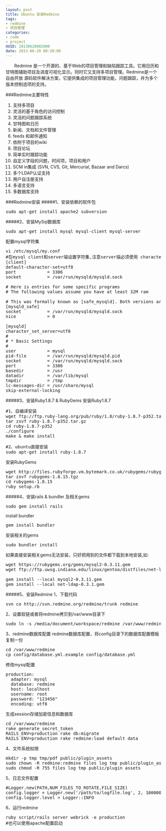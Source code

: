 ```yaml
---
layout: post
title: Ubuntu 安装Redmine
tags: 
- redmine
- 项目管理
categories:
- code
- project
UUID: 20130620002000
date: 2013-06-20 00:20:00
---
```


 　　Redmine 是一个开源的、基于Web的项目管理和缺陷跟踪工具。它用日历和甘特图辅助项目及进度可视化显示。同时它又支持多项目管理。Redmine是一个自由开放 源码软件解决方案，它提供集成的项目管理功能，问题跟踪，并为多个版本控制选项的支持。

###Redmine主要特性
<ol>
<li>支持多项目</li>
<li>灵活的基于角色的访问控制</li> <li>灵活的问题跟踪系统</li>
<li>甘特图和日历</li>
<li>新闻、文档和文件管理</li>
<li>feeds 和邮件通知</li>
<li>依附于项目的wiki</li>
<li>项目论坛</li>
<li>简单实时跟踪功能</li>
<li>自定义字段的问题，时间项，项目和用户</li>
<li>SCM in集成 (SVN, CVS, Git, Mercurial, Bazaar and Darcs)</li>
<li>多个LDAP认证支持</li>
<li>用户自注册支持</li>
<li>多语言支持</li>
<li>多数据库支持</li>
</ol>

###Redmine安装
#####1、安装依赖的软件包
<pre id="bash">
sudo apt-get install apache2 subversion 
</pre>

#####2、安装MySql数据库
<pre id="bash">
sudo apt-get install mysql mysql-client mysql-server
</pre>

配置mysql字符集
<pre id="bash">
vi /etc/mysql/my.conf
#在mysql client和server端设置字符集,注意server端必须使用 character_set_server=utf8才行，否则启动报错
[client]
default-character-set=utf8
port            = 3306
socket          = /var/run/mysqld/mysqld.sock

# Here is entries for some specific programs
# The following values assume you have at least 32M ram

# This was formally known as [safe_mysqld]. Both versions are currently parsed.
[mysqld_safe]
socket          = /var/run/mysqld/mysqld.sock
nice            = 0

[mysqld]
character_set_server=utf8
#
# * Basic Settings
#
user            = mysql
pid-file        = /var/run/mysqld/mysqld.pid
socket          = /var/run/mysqld/mysqld.sock
port            = 3306
basedir         = /usr
datadir         = /var/lib/mysql
tmpdir          = /tmp
lc-messages-dir = /usr/share/mysql
skip-external-locking
</pre>

#####3、安装Ruby1.8.7 & RubyGems
安装Ruby1.8.7
<pre id="bash">
#1、自编译安装
wget ftp://ftp.ruby-lang.org/pub/ruby/1.8/ruby-1.8.7-p352.tar.gz 
tar zxvf ruby-1.8.7-p352.tar.gz 
cd ruby-1.8.7-p352
./configure 
make & make install

#2、ubuntu直接安装
sudo apt-get install ruby-1.8.7
</pre>

安装RubyGems
<pre id="bash">
wget http://files.rubyforge.vm.bytemark.co.uk/rubygems/rubygems-1.8.15.tgz
tar zxvf rubygems-1.8.15.tgz
cd rubygems-1.8.15
ruby setup.rb
</pre>

#####4、安装rails & bundler 及相关gems
<pre id="bash">
sudo gem install rails
</pre>

install bundler
<pre id="bash">
gem install bundler
</pre>

安装相关的gems
<pre id="bash">
sudo bundler install
</pre>
如果直接安装相关gems无法安装，只好把用到的文件都下载到本地安装,如:
<pre id="bash">
wget https://rubygems.org/gems/mysql2-0.3.11.gem
wget ftp://ftp.uwsg.indiana.edu/linux/gentoo/distfiles/net-ldap-0.3.1.gem

gem install --local mysql2-0.3.11.gem
gem install --local net-ldap-0.3.1.gem
</pre>

#####5、安装Redmine
1、下载代码
<pre id="bash">
svn co http://svn.redmine.org/redmine/trunk redmine
</pre>

2、设置软链或者将redmine拷贝到/var/www目录下
<pre id="bash">
sudo ln -s /media/document/workspace/redmine /var/www/redmine
</pre>

3、redmine数据库配置
redmine数据库配置，将config目录下的数据库配置模板复制一份
<pre id="bash">
cd /var/www/redmine
cp config/database.yml.example config/database.yml
</pre>

修改mysql配置
<pre id="bash">
production:
  adapter: mysql
  database: redmine
  host: localhost
  username: root
  password: "123456"
  encoding: utf8
</pre>

生成session存储加密信息和数据库
<pre id="bash">
cd /var/www/redmine
rake generate_secret_token
RAILS_ENV=production rake db:migrate
RAILS_ENV=production rake redmine:load_default_data
</pre>

4、文件系统权限
<pre id="bash">
mkdir -p tmp tmp/pdf public/plugin_assets
sudo chown -R redmine:redmine files log tmp public/plugin_assets
sudo chmod -R 755 files log tmp public/plugin_assets
</pre>

5、日志文件配置
<pre id="bash">
#Logger.new(PATH,NUM_FILES_TO_ROTATE,FILE_SIZE)
config.logger = Logger.new('/path/to/logfile.log', 2, 1000000)
config.logger.level = Logger::INFO
</pre>

6、运行redmine
<pre id="bash">
ruby script/rails server webrick -e production
#也可以使用apache配置启动
</pre>




